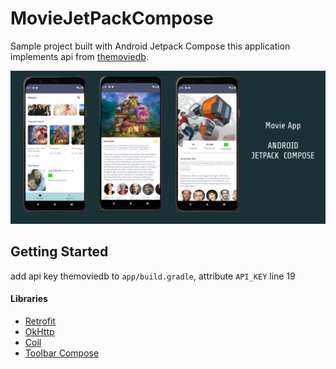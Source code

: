 # MovieJetPackCompose

Sample project built with Android Jetpack Compose this application implements api from [themoviedb](http://themoviedb.org).

<p><img src="preview.png" width="1257"></p>

## Getting Started
add api key themoviedb to `app/build.gradle`, attribute `API_KEY` line 19


#### Libraries

* [Retrofit](https://square.github.io/retrofit/)
* [OkHttp](https://square.github.io/okhttp/)
* [Coil](https://coil-kt.github.io/coil/)
* [Toolbar Compose](https://github.com/onebone/compose-collapsing-toolbar)
